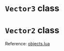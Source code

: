 # `Vector3` class



# `Vector2` class

Reference: [objects.lua](https://github.com/flarialmc/scripting-wiki/tree/main/autocomplete/misc/objects.lua)